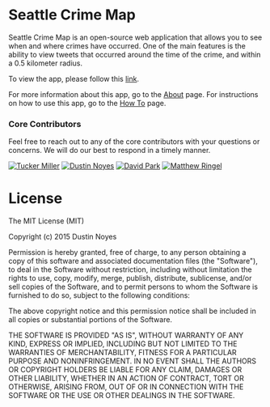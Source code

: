 # Seattle Crime Map

Seattle Crime Map is an open-source web application that allows you to see when
and where crimes have occurred. One of the main features is the ability to view tweets that occurred around the time of the crime, and within a 0.5 kilometer radius.

To view the app, please follow this [link](https://stark-ocean-9319.herokuapp.com/).

For more information about this app, go to the [About]() page.
For instructions on how to use this app, go to the [How To]() page.

### Core Contributors

Feel free to reach out to any of the core contributors with your questions or
concerns. We will do our best to respond in a timely manner.

[![Tucker Miller](http://vijayrc.com/vectorclocks/static/images/icon-github.png)](https://github.com/jhnmllr)
[![Dustin Noyes](http://vijayrc.com/vectorclocks/static/images/icon-github.png)](https://github.com/haverchuck)
[![David Park](https://avatars1.githubusercontent.com/u/12901487?v=3&s=50)](https://github.com/davidatthepark)
[![Matthew Ringel](https://avatars0.githubusercontent.com/u/12709812?v=3&s=50)](https://github.com/mringel)

# License

The MIT License (MIT)

Copyright (c) 2015 Dustin Noyes

Permission is hereby granted, free of charge, to any person obtaining a copy
of this software and associated documentation files (the "Software"), to deal
in the Software without restriction, including without limitation the rights
to use, copy, modify, merge, publish, distribute, sublicense, and/or sell
copies of the Software, and to permit persons to whom the Software is
furnished to do so, subject to the following conditions:

The above copyright notice and this permission notice shall be included in all
copies or substantial portions of the Software.

THE SOFTWARE IS PROVIDED "AS IS", WITHOUT WARRANTY OF ANY KIND, EXPRESS OR
IMPLIED, INCLUDING BUT NOT LIMITED TO THE WARRANTIES OF MERCHANTABILITY,
FITNESS FOR A PARTICULAR PURPOSE AND NONINFRINGEMENT. IN NO EVENT SHALL THE
AUTHORS OR COPYRIGHT HOLDERS BE LIABLE FOR ANY CLAIM, DAMAGES OR OTHER
LIABILITY, WHETHER IN AN ACTION OF CONTRACT, TORT OR OTHERWISE, ARISING FROM,
OUT OF OR IN CONNECTION WITH THE SOFTWARE OR THE USE OR OTHER DEALINGS IN THE
SOFTWARE.
